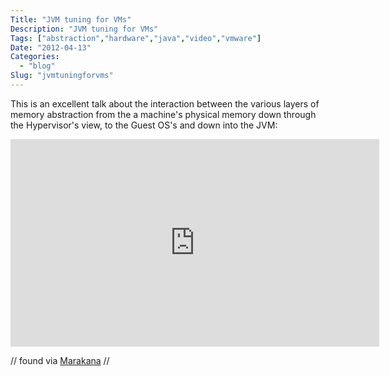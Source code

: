```yaml
---
Title: "JVM tuning for VMs"
Description: "JVM tuning for VMs"
Tags: ["abstraction","hardware","java","video","vmware"]
Date: "2012-04-13"
Categories:
  - "blog"
Slug: "jvmtuningforvms"
---
```

<p>This is an excellent talk about the interaction between the various layers of memory abstraction from the a machine's physical memory down through the Hypervisor's view, to the Guest OS's and down into the JVM:</p><p><iframe width="590" height="332" src="http://www.youtube.com/embed/V3o4VNkTyTY?fs=1&#038;feature=oembed" frameborder="0" allowfullscreen></iframe></p><p>// found via <a href="http://marakana.com/s/tuning_jvm_for_a_vm_lessons_learned_directly_from_vmware_video,1138/index.html" target="_blank">Marakana</a> //</p>
